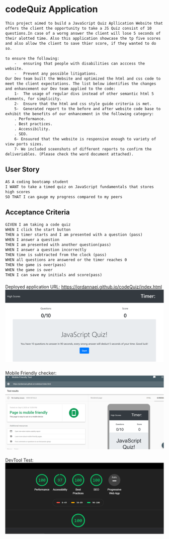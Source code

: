 # codeQuiz Application
```
This project aimed to build a JavaScript Quiz Apllication Website that offers the client the opportunity to take a JS Quiz consist of 10 questions.In case of a worng answer the client will lose 5 seconds of their alotted time. Also this application showcase the tp five scores and also allow the client to save thier score, if they wanted to do so.  

to ensure the following:
    -	ensuring that people with disabilities can acccess the website.
    -	Prevent any possible litigations.
Our Dev team built the Website and optimized the html and css code to meet the client expectations. The list below identifies the changes and enhancement our Dev team applied to the code:
    1-	The usage of regular divs instead of other semantic html 5 elements, for simplicity.
    2-	Ensure that the html and css style guide criteria is met.
    5-	Generated report to the before and after website code base to exhibit the benefits of our enhancement in the following category:
    . Performance.
    . Best practices.
    . Accessibility.
    . SEO.
    6- Ensuured that the website is responsive enough to variety of view ports sizes.
    7- We included sceenshots of different reports to confirm the deliveriables. (Please check the word document attached).
```

## User Story

```
AS A coding bootcamp student
I WANT to take a timed quiz on JavaScript fundamentals that stores high scores
SO THAT I can gauge my progress compared to my peers
```

## Acceptance Criteria

```
GIVEN I am taking a code quiz
WHEN I click the start button
THEN a timer starts and I am presented with a question (pass)
WHEN I answer a question
THEN I am presented with another question(pass)
WHEN I answer a question incorrectly
THEN time is subtracted from the clock (pass)
WHEN all questions are answered or the timer reaches 0
THEN the game is over(pass)
WHEN the game is over
THEN I can save my initials and score(pass)
```
###
Deployed application URL: https://jordannaei.github.io/codeQuiz/index.html
<img src="images/deployedApp.PNG" alt= "this is the app main page">

###
Mobile Friendly checker:
<img src="images/MobileFriendlyTest.PNG" alt= "this is the app main page">

###
DevTool Test:
<img src="images/DevToolReport.PNG" alt= "this is the app main page">



